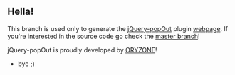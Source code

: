 Hella!
------

This branch is used only to generate the [jQuery-popOut](https://github.com/Oryzone/jQuery-popOut) plugin [webpage](http://oryzone.github.com/jQuery-popOut/). If you're interested in the source code go check the [master branch](https://github.com/Oryzone/jQuery-popOut/tree/master)!

jQuery-popOut is proudly developed by [ORYZONE](http://oryzone.com)!

- bye ;)